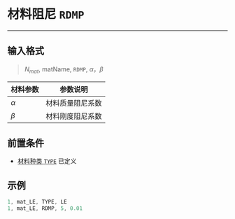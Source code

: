 # 材料阻尼 `RDMP`

---

## 输入格式

> $N_{mat}$, matName, `RDMP`, $\alpha$，$\beta$

| 材料参数 | 参数说明         |
| -------- | ---------------- |
| $\alpha$ | 材料质量阻尼系数 |
| $\beta$  | 材料刚度阻尼系数 |


## 前置条件

- [材料种类 `TYPE`](/MATERIAL/GENERAL/TYPE.md) 已定义

## 示例

```c
1, mat_LE, TYPE, LE
1, mat_LE, RDMP, 5, 0.01
```